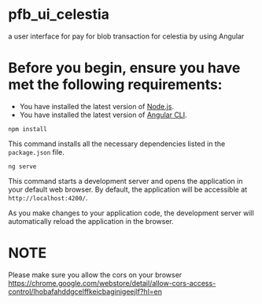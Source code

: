 # pfb_ui_celestia
a user interface for pay for blob transaction for celestia by using Angular 

# Before you begin, ensure you have met the following requirements:

* You have installed the latest version of [Node.js](https://nodejs.org/).
* You have installed the latest version of [Angular CLI](https://cli.angular.io/).

`npm install`

This command installs all the necessary dependencies listed in the `package.json` file.

`ng serve`


This command starts a development server and opens the application in your default web browser. By default, the application will be accessible at `http://localhost:4200/`.

As you make changes to your application code, the development server will automatically reload the application in the browser.

# NOTE

Please make sure you allow the cors on your browser
https://chrome.google.com/webstore/detail/allow-cors-access-control/lhobafahddgcelffkeicbaginigeejlf?hl=en
